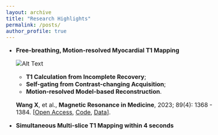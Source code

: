 ```yaml
---
layout: archive
title: "Research Highlights"
permalink: /posts/
author_profile: true
---
```


<style type="text/css">
  body{
  font-size: 12pt;
}

</style>

* **Free-breathing, Motion-resolved Myocardial T1 Mapping**
  
    ![Alt Text](https://xqwang1.github.io/files/dynamicT1.gif)

  * **T1 Calculation from Incomplete Recovery**; 
  * **Self-gating from Contrast-changing Acquisition**; 
  * **Motion-resolved Model-based Reconstruction**.

  **Wang X**, et al., **Magnetic Resonance in Medicine**, 2023; 89(4): 1368 - 1384. [[Open Access](https://onlinelibrary.wiley.com/doi/full/10.1002/mrm.29521), [Code](https://github.com/mrirecon/motion-resolved-myocardial-T1-mapping), [Data](https://doi.org/10.5281/zenodo.5707688)]. 


* **Simultaneous Multi-slice T1 Mapping within 4 seconds**





        


